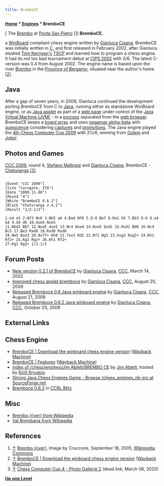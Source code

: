 ```yaml
---
title: BremboCE
---
```

**[Home](Home "Home") * [Engines](Engines "Engines") * BremboCE**

\[ The [Brembo](https://en.wikipedia.org/wiki/Brembo_%28river%29) at [Ponte San Pietro](https://en.wikipedia.org/wiki/Ponte_San_Pietro) <a id="cite-note-1" href="#cite-ref-1">[1]</a>
**BremboCE**,

a [WinBoard](WinBoard "WinBoard") compliant chess engine written by [Gianluca Cisana](Gianluca_Cisana "Gianluca Cisana"). BremboCE was initially written in [C](C "C"), and first released in February 2002, after Gianluca studied [Tom Kerrigan's](Tom_Kerrigan "Tom Kerrigan") [TSCP](TSCP "TSCP") and learned how to program a chess engine. It had its not too bad tournament debut at [CIPS 2002](CIPS_2002 "CIPS 2002") with 3/6. The latest C-version was 0.4 from August 2002. The engine name is based upon the river [Brembo](https://en.wikipedia.org/wiki/Brembo_%28river%29) in the [Province of Bergamo](https://en.wikipedia.org/wiki/Province_of_Bergamo), situated near the author's home <a id="cite-note-2" href="#cite-ref-2">[2]</a>.

## Java

After a gap of seven years, in 2009, Gianluca continued the development porting BremboCE from C to [Java](Java "Java"),
running either as standalone WinBoard engine, or as [Java applet](https://en.wikipedia.org/wiki/Java_applet) as part of a [web page](https://en.wikipedia.org/wiki/Web_page) under control of the [Java Virtual Machine (JVM)](https://en.wikipedia.org/wiki/Java_Virtual_Machine) - in a [process](Process "Process") separated from the [web browser](https://en.wikipedia.org/wiki/Web_browser). BremboCE keeps a [board array](Board_Representation#SquareCentric "Board Representation") and uses [negamax alpha-beta](Alpha-Beta#Negamax "Alpha-Beta") with [quiescence](Quiescence_Search "Quiescence Search") considering [captures](Captures "Captures") and [promotions](Promotions "Promotions"). The Java engine played the [4th Chess Computer Cup 2009](CCC_2009 "CCC 2009") with 2½/6, winning from [Golem](Golem "Golem") and [Joker](Joker_NL "Joker NL").

## Photos and Games

[](File:BremboChatturanga.JPG)
[CCC 2009](CCC_2009 "CCC 2009"), round 4, [Stefano Malloggi](Stefano_Malloggi "Stefano Malloggi") and [Gianluca Cisana](Gianluca_Cisana "Gianluca Cisana"), BremboCE - [Chaturanga](Chaturanga_IT "Chaturanga IT") <a id="cite-note-3" href="#cite-ref-3">[3]</a>

```

[Event "CCC 2009"]
[Site "Carugate, ITA"]
[Date "2009.11.08"]
[Round "4"]
[White "BremboCE 0.6.2"]
[Black "Chaturanga 2.4.2"]
[Result "1/2-1/2"]

1.e4 e5 2.Nf3 Nc6 3.Bb5 a6 4.Ba4 Nf6 5.O-O Be7 6.Re1 b5 7.Bb3 O-O 8.a4 b4 9.d4 d6 10.dxe5 Nxe5 
11.Nbd2 Bb7 12.Nxe5 dxe5 13.Nc4 Nxe4 14.Nxe5 Qxd1 15.Rxd1 Bd6 16.Nc4 Bc5 17.Be3 Rad8 18.Rxd8 Rxd8 
19.Ne5 Bxe3 20.Bxf7+ Kh8 21.fxe3 Rd2 22.Rf1 Ng3 23.hxg3 Rxg2+ 24.Kh1 Rf2+ 25.Kg1 Rg2+ 26.Kh1 Rf2+ 
27.Kg1 Rg2+ 1/2-1/2

```

## Forum Posts

- [New version 0.2.1 of BremboCE](https://www.stmintz.com/ccc/index.php?id=217811) by [Gianluca Cisana](Gianluca_Cisana "Gianluca Cisana"), [CCC](CCC "CCC"), March 14, 2002
- [Improved chess applet bremboce](http://www.talkchess.com/forum/viewtopic.php?t=29473) by [Gianluca Cisana](Gianluca_Cisana "Gianluca Cisana"), [CCC](CCC "CCC"), August 20, 2009
- [Released Bremboce 0.6 Java winboard engine](http://www.talkchess.com/forum/viewtopic.php?t=29488) by [Gianluca Cisana](Gianluca_Cisana "Gianluca Cisana"), [CCC](CCC "CCC"), August 21, 2009
- [Released Bremboce 0.6.2 Java winboard engine](http://www.talkchess.com/forum/viewtopic.php?t=29970) by [Gianluca Cisana](Gianluca_Cisana "Gianluca Cisana"), [CCC](CCC "CCC"), October 03, 2009

## External Links

## Chess Engine

- [BremboCE | Download the winboard chess engine version](https://web.archive.org/web/20180821045818/http://bremboce.cisana.com/download_en.php) ([Wayback Machine](https://en.wikipedia.org/wiki/Wayback_Machine))
- [BremboCE | Features](https://web.archive.org/web/20180728123136/http://bremboce.cisana.com/features_en.php) ([Wayback Machine](https://en.wikipedia.org/wiki/Wayback_Machine))
- [Index of /chess/engines/Jim Ablett/BREMBO CE](http://kirr.homeunix.org/chess/engines/Jim%20Ablett/BREMBO%20CE/) by [Jim Ablett](Jim_Ablett "Jim Ablett"), hosted by [Kirill Kryukov](Kirill_Kryukov "Kirill Kryukov")
- [Strong Java Chess Engines Game - Browse /chess_engines_nb-src at SourceForge.net](https://sourceforge.net/projects/sjce/files/chess_engines_nb-src/)
- [Bremboce 0.6.2](http://ccrl.chessdom.com/ccrl/404/cgi/engine_details.cgi?print=Details&each_game=1&eng=Bremboce%200.6.2) in [CCRL Blitz](CCRL "CCRL")

## Misc

- [Brembo (river) from Wikipedia](https://en.wikipedia.org/wiki/Brembo_%28river%29)
- [Val Brembana from Wikipedia](https://en.wikipedia.org/wiki/Val_Brembana)

## References

1. <a id="cite-ref-1" href="#cite-note-1">↑</a> [Brembo (river)](https://en.wikipedia.org/wiki/Brembo_%28river%29), Image by Cruccone, September 18, 2005, [Wikimedia Commons](https://en.wikipedia.org/wiki/Wikimedia_Commons)
1. <a id="cite-ref-2" href="#cite-note-2">↑</a> [BremboCE | Download the winboard chess engine version](https://web.archive.org/web/20180821045818/http://bremboce.cisana.com/download_en.php) ([Wayback Machine](https://en.wikipedia.org/wiki/Wayback_Machine))
1. <a id="cite-ref-3" href="#cite-note-3">↑</a> [Chess Computer Cup 4 - Photo Gallerie 2](http://www.scaccomasco.com/foto/2009/CCC4_8-nov/album/index.html) (dead link, March 06, 2020)

**[Up one Level](Engines "Engines")**

